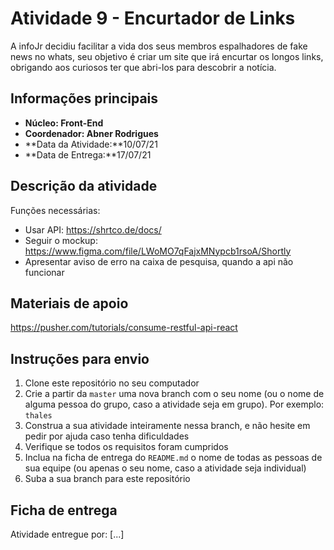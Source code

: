 # Atividade 9 - Encurtador de Links

A infoJr decidiu facilitar a vida dos seus membros espalhadores de fake news no whats, seu objetivo é criar um site que irá encurtar os longos links, obrigando aos curiosos ter que abri-los para descobrir a notícia.

## Informações principais

- **Núcleo: Front-End**
- **Coordenador: Abner Rodrigues**
- **Data da Atividade:**10/07/21
- **Data de Entrega:**17/07/21

## Descrição da atividade

Funções necessárias:
- Usar API: https://shrtco.de/docs/
- Seguir o mockup: https://www.figma.com/file/LWoMO7qFajxMNypcb1rsoA/Shortly
- Apresentar aviso de erro na caixa de pesquisa, quando a api não funcionar


## Materiais de apoio

https://pusher.com/tutorials/consume-restful-api-react

## Instruções para envio

1. Clone este repositório no seu computador
2. Crie a partir da `master` uma nova branch com o seu nome (ou o nome de alguma pessoa do grupo, caso a atividade seja em grupo). Por exemplo: `thales`
3. Construa a sua atividade inteiramente nessa branch, e não hesite em pedir por ajuda caso tenha dificuldades
4. Verifique se todos os requisitos foram cumpridos
5. Inclua na ficha de entrega do `README.md` o nome de todas as pessoas de sua equipe (ou apenas o seu nome, caso a atividade seja individual)
6. Suba a sua branch para este repositório

## Ficha de entrega

Atividade entregue por: [...]
